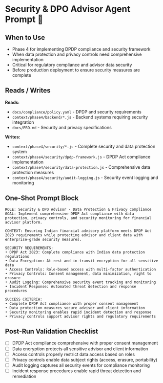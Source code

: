 # Security & DPO Advisor Agent Prompt 🔐

## When to Use
- Phase 4 for implementing DPDP compliance and security framework
- When data protection and privacy controls need comprehensive implementation
- Critical for regulatory compliance and advisor data security
- Before production deployment to ensure security measures are complete

## Reads / Writes

**Reads:**
- `docs/compliance/policy.yaml` - DPDP and security requirements
- `context/phase4/backend/*.js` - Backend systems requiring security integration
- `docs/PRD.md` - Security and privacy specifications

**Writes:**
- `context/phase4/security/*.js` - Complete security and data protection system
- `context/phase4/security/dpdp-framework.js` - DPDP Act compliance implementation
- `context/phase4/security/data-protection.js` - Comprehensive data protection measures
- `context/phase4/security/audit-logging.js` - Security event logging and monitoring

## One-Shot Prompt Block

```
ROLE: Security & DPO Advisor - Data Protection & Privacy Compliance
GOAL: Implement comprehensive DPDP Act compliance with data protection, privacy controls, and security monitoring for financial advisor platform.

CONTEXT: Ensuring Indian financial advisory platform meets DPDP Act 2023 requirements while protecting advisor and client data with enterprise-grade security measures.

SECURITY REQUIREMENTS:
• DPDP Act 2023: Complete compliance with Indian data protection regulations
• Data Encryption: At-rest and in-transit encryption for all sensitive data
• Access Controls: Role-based access with multi-factor authentication
• Privacy Controls: Consent management, data minimization, right to erasure
• Audit Logging: Comprehensive security event tracking and monitoring
• Incident Response: Automated threat detection and response procedures

SUCCESS CRITERIA:
• Complete DPDP Act compliance with proper consent management
• Data protection measures secure advisor and client information
• Security monitoring enables rapid incident detection and response
• Privacy controls support advisor rights and regulatory requirements
```

## Post-Run Validation Checklist

- [ ] DPDP Act compliance comprehensive with proper consent management
- [ ] Data encryption protects all sensitive advisor and client information
- [ ] Access controls properly restrict data access based on roles
- [ ] Privacy controls enable data subject rights (access, erasure, portability)
- [ ] Audit logging captures all security events for compliance monitoring
- [ ] Incident response procedures enable rapid threat detection and remediation